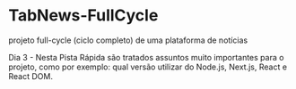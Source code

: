# TabNews-FullCycle
 projeto full-cycle (ciclo completo) de uma plataforma de notícias

Dia 3 - Nesta Pista Rápida são tratados assuntos muito importantes para o projeto, como por exemplo: qual versão utilizar do Node.js, Next.js, React e React DOM.

